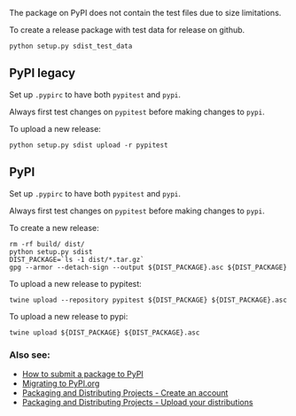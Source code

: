 The package on PyPI does not contain the test files due to size limitations.

To create a release package with test data for release on github.
```
python setup.py sdist_test_data
```

## PyPI legacy

Set up `.pypirc` to have both `pypitest` and `pypi`.

Always first test changes on `pypitest` before making changes to `pypi`.

To upload a new release:
```
python setup.py sdist upload -r pypitest
```

## PyPI

Set up `.pypirc` to have both `pypitest` and `pypi`.

Always first test changes on `pypitest` before making changes to `pypi`.

To create a new release:
```
rm -rf build/ dist/
python setup.py sdist
DIST_PACKAGE=`ls -1 dist/*.tar.gz`
gpg --armor --detach-sign --output ${DIST_PACKAGE}.asc ${DIST_PACKAGE}
```

To upload a new release to pypitest:
```
twine upload --repository pypitest ${DIST_PACKAGE} ${DIST_PACKAGE}.asc
```

To upload a new release to pypi:
```
twine upload ${DIST_PACKAGE} ${DIST_PACKAGE}.asc
```

### Also see:

* [How to submit a package to PyPI](http://peterdowns.com/posts/first-time-with-pypi.html)
* [Migrating to PyPI.org](https://packaging.python.org/guides/migrating-to-pypi-org)
* [Packaging and Distributing Projects - Create an account](https://packaging.python.org/tutorials/distributing-packages/#create-an-account)
* [Packaging and Distributing Projects - Upload your distributions](https://packaging.python.org/tutorials/distributing-packages/#upload-your-distributions)

